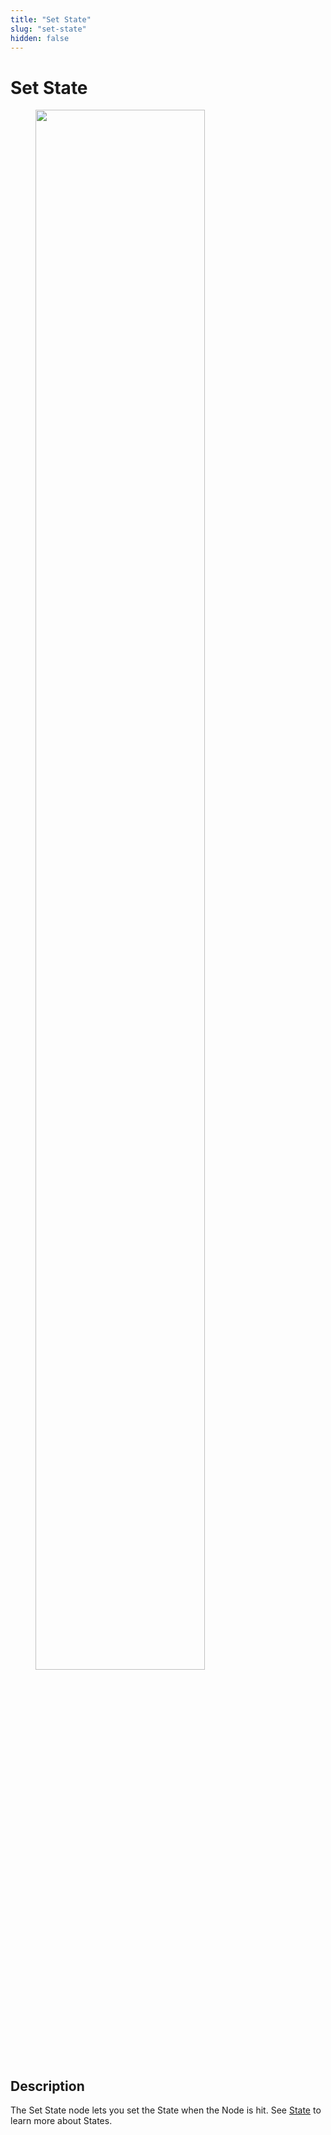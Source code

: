 ```yaml
---
title: "Set State" 
slug: "set-state" 
hidden: false 
---
```


# Set State

<figure>
  <img class="image-center" src="{{config.site_url}}ai/nodes/images/logic/set-state.png" width="80%" />
</figure>

## Description
<div class="divider"></div>

The Set State node lets you set the State when the Node is hit. See [State](../../tools/interaction-panel/state.md) to learn more about States.
